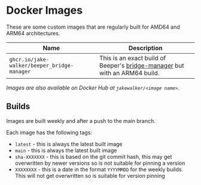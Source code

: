 # Docker Images

These are some custom images that are regularly built for AMD64 and ARM64 architectures.

<!-- generate start -->
| Name | Description |
| --- | --- |
| `ghcr.io/jake-walker/beeper_bridge-manager` | This is an exact build of Beeper's [bridge-manager](https://github.com/beeper/bridge-manager) but with an ARM64 build. |
<!-- generate end -->

_Images are also available on Docker Hub at `jakewalker/<image name>`._

## Builds

Images are built weekly and after a push to the main branch.

Each image has the following tags:
- `latest` - this is always the latest built image
- `main` - this is always the latest built image
- `sha-XXXXXXX` - this is based on the git commit hash, this may get overwritten by newer versions so is not suitable for pinning a version
- `XXXXXXXX` - this is a date in the format `YYYYMMDD` for the weekly builds. This will not get overwritten so is suitable for version pinning

